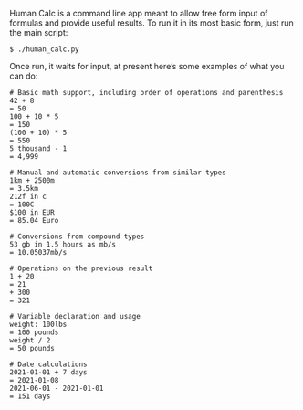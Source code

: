 Human Calc is a command line app meant to allow free 
form input of formulas and provide useful results.  To 
run it in its most basic form, just run the main script:

```
$ ./human_calc.py
```

Once run, it waits for input, at present here’s some examples 
of what you can do:

```
# Basic math support, including order of operations and parenthesis
42 + 8
= 50
100 + 10 * 5
= 150
(100 + 10) * 5
= 550
5 thousand - 1
= 4,999

# Manual and automatic conversions from similar types
1km + 2500m
= 3.5km
212f in c
= 100C
$100 in EUR
= 85.04 Euro

# Conversions from compound types
53 gb in 1.5 hours as mb/s
= 10.05037mb/s

# Operations on the previous result
1 + 20
= 21
+ 300
= 321

# Variable declaration and usage
weight: 100lbs
= 100 pounds
weight / 2
= 50 pounds

# Date calculations
2021-01-01 + 7 days
= 2021-01-08
2021-06-01 - 2021-01-01
= 151 days
```
